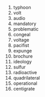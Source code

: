01. typhoon
02. volt
03. audio
04. mandatory
05. problematic
06. congeal
07. voltage
08. pacifist
09. expunge
10. brochure
11. ideology
12. sulfur
13. radioactive
14. quadrilateral
15. operational
16. centigrate

